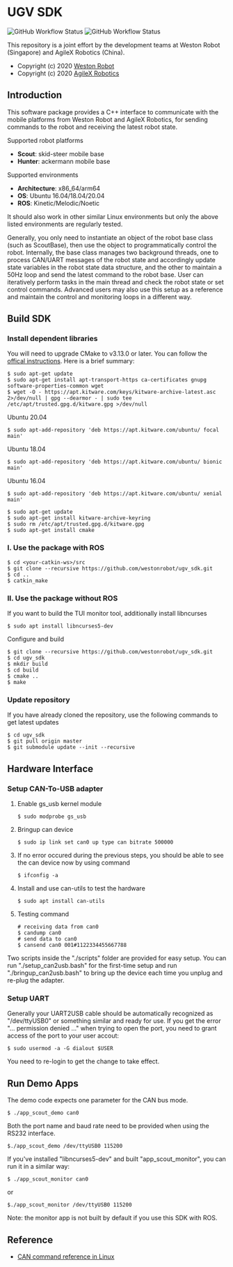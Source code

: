 # UGV SDK

![GitHub Workflow Status](https://github.com/westonrobot/wrp_sdk/workflows/Cpp/badge.svg)
![GitHub Workflow Status](https://github.com/westonrobot/wrp_sdk/workflows/ROS/badge.svg)

This repository is a joint effort by the development teams at Weston Robot (Singapore) and AgileX Robotics (China).

- Copyright (c) 2020 [Weston Robot](https://www.westonrobot.com/) 
- Copyright (c) 2020 [AgileX Robotics](http://www.agilex.ai/?lang=zh-cn)

## Introduction

This software package provides a C++ interface to communicate with the mobile platforms from Weston Robot and AgileX Robotics, for sending commands to the robot and receiving the latest robot state. 

Supported robot platforms

* **Scout**: skid-steer mobile base
* **Hunter**: ackermann mobile base

Supported environments

* **Architecture**: x86_64/arm64
* **OS**: Ubuntu 16.04/18.04/20.04
* **ROS**: Kinetic/Melodic/Noetic

It should also work in other similar Linux environments but only the above listed environments are regularly tested.

Generally, you only need to instantiate an object of the robot base class (such as ScoutBase), then use the object to programmatically control the robot. Internally, the base class manages two background threads, one to process CAN/UART messages of the robot state and accordingly update state variables in the robot state data structure, and the other to maintain a 50Hz loop and send the latest command to the robot base. User can iteratively perform tasks in the main thread and check the robot state or set control commands. Advanced users may also use this setup as a reference and maintain the control and monitoring loops in a different way.

## Build SDK

### Install dependent libraries

You will need to upgrade CMake to v3.13.0 or later. You can follow the [offical instructions](https://apt.kitware.com/). Here is a brief summary:

```
$ sudo apt-get update
$ sudo apt-get install apt-transport-https ca-certificates gnupg software-properties-common wget
$ wget -O - https://apt.kitware.com/keys/kitware-archive-latest.asc 2>/dev/null | gpg --dearmor - | sudo tee /etc/apt/trusted.gpg.d/kitware.gpg >/dev/null
```

Ubuntu 20.04 

```
$ sudo apt-add-repository 'deb https://apt.kitware.com/ubuntu/ focal main'
```

Ubuntu 18.04 

```
$ sudo apt-add-repository 'deb https://apt.kitware.com/ubuntu/ bionic main'
```

Ubuntu 16.04 

```
$ sudo apt-add-repository 'deb https://apt.kitware.com/ubuntu/ xenial main'
```

```
$ sudo apt-get update
$ sudo apt-get install kitware-archive-keyring
$ sudo rm /etc/apt/trusted.gpg.d/kitware.gpg
$ sudo apt-get install cmake
```

### I. Use the package with ROS

```
$ cd <your-catkin-ws>/src
$ git clone --recursive https://github.com/westonrobot/ugv_sdk.git
$ cd ..
$ catkin_make
```

### II. Use the package without ROS

If you want to build the TUI monitor tool, additionally install libncurses

```
$ sudo apt install libncurses5-dev
```

Configure and build

```
$ git clone --recursive https://github.com/westonrobot/ugv_sdk.git
$ cd ugv_sdk 
$ mkdir build
$ cd build
$ cmake ..
$ make
```

### Update repository

If you have already cloned the repository, use the following commands to get latest updates

```
$ cd ugv_sdk
$ git pull origin master
$ git submodule update --init --recursive
```

## Hardware Interface

### Setup CAN-To-USB adapter 
 
1. Enable gs_usb kernel module
    ```
    $ sudo modprobe gs_usb
    ```
2. Bringup can device
   ```
   $ sudo ip link set can0 up type can bitrate 500000
   ```
3. If no error occured during the previous steps, you should be able to see the can device now by using command
   ```
   $ ifconfig -a
   ```
4. Install and use can-utils to test the hardware
    ```
    $ sudo apt install can-utils
    ```
5. Testing command
    ```
    # receiving data from can0
    $ candump can0
    # send data to can0
    $ cansend can0 001#1122334455667788
    ```

Two scripts inside the "./scripts" folder are provided for easy setup. You can run "./setup_can2usb.bash" for the first-time setup and run "./bringup_can2usb.bash" to bring up the device each time you unplug and re-plug the adapter.

### Setup UART

Generally your UART2USB cable should be automatically recognized as "/dev/ttyUSB0" or something similar and ready for use. If you get the error "... permission denied ..." when trying to open the port, you need to grant access of the port to your user accout:

```
$ sudo usermod -a -G dialout $USER
```

You need to re-login to get the change to take effect.


## Run Demo Apps

The demo code expects one parameter for the CAN bus mode.

```
$ ./app_scout_demo can0
```

Both the port name and baud rate need to be provided when using the RS232 interface.

```
$./app_scout_demo /dev/ttyUSB0 115200
```

If you've installed "libncurses5-dev" and built "app_scout_monitor", you can run it in a similar way:

```
$ ./app_scout_monitor can0
```

or

```
$./app_scout_monitor /dev/ttyUSB0 115200
```

Note: the monitor app is not built by default if you use this SDK with ROS.

## Reference

* [CAN command reference in Linux](https://wiki.rdu.im/_pages/Notes/Embedded-System/Linux/can-bus-in-linux.html)
